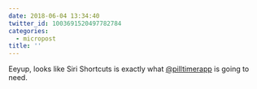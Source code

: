 ```yaml
---
date: 2018-06-04 13:34:40
twitter_id: 1003691520497782784
categories:
  - micropost
title: ''
---
```


Eeyup, looks like Siri Shortcuts is exactly what [@pilltimerapp](https://twitter.com/pilltimerapp) is going to need.
